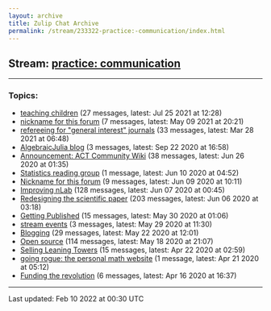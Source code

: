 ```yaml
---
layout: archive
title: Zulip Chat Archive
permalink: /stream/233322-practice:-communication/index.html
---
```


## Stream: [practice: communication](https://mattecapu.github.io/ct-zulip-archive/stream/233322-practice:-communication/index.html)
---

### Topics:

* [teaching children](topic/teaching.20children.html) (27 messages, latest: Jul 25 2021 at 12:28)
* [nickname for this forum](topic/nickname.20for.20this.20forum.html) (7 messages, latest: May 09 2021 at 20:21)
* [refereeing for "general interest" journals](topic/refereeing.20for.20.22general.20interest.22.20journals.html) (33 messages, latest: Mar 28 2021 at 06:48)
* [AlgebraicJulia blog](topic/AlgebraicJulia.20blog.html) (3 messages, latest: Sep 22 2020 at 16:58)
* [Announcement:  ACT Community Wiki](topic/Announcement.3A.20.20ACT.20Community.20Wiki.html) (38 messages, latest: Jun 26 2020 at 01:35)
* [Statistics reading group](topic/Statistics.20reading.20group.html) (1 message, latest: Jun 10 2020 at 04:52)
* [Nickname for this forum](topic/Nickname.20for.20this.20forum.html) (9 messages, latest: Jun 09 2020 at 10:11)
* [Improving nLab](topic/Improving.20nLab.html) (128 messages, latest: Jun 07 2020 at 00:45)
* [Redesigning the scientific paper](topic/Redesigning.20the.20scientific.20paper.html) (203 messages, latest: Jun 06 2020 at 03:18)
* [Getting Published](topic/Getting.20Published.html) (15 messages, latest: May 30 2020 at 01:06)
* [stream events](topic/stream.20events.html) (3 messages, latest: May 29 2020 at 11:30)
* [Blogging](topic/Blogging.html) (29 messages, latest: May 22 2020 at 12:01)
* [Open source](topic/Open.20source.html) (114 messages, latest: May 18 2020 at 21:07)
* [Selling Leaning Towers](topic/Selling.20Leaning.20Towers.html) (15 messages, latest: Apr 22 2020 at 02:59)
* [going rogue: the personal math website](topic/going.20rogue.3A.20the.20personal.20math.20website.html) (1 message, latest: Apr 21 2020 at 05:12)
* [Funding the revolution](topic/Funding.20the.20revolution.html) (6 messages, latest: Apr 16 2020 at 16:37)

<hr><p>Last updated: Feb 10 2022 at 00:30 UTC</p>
